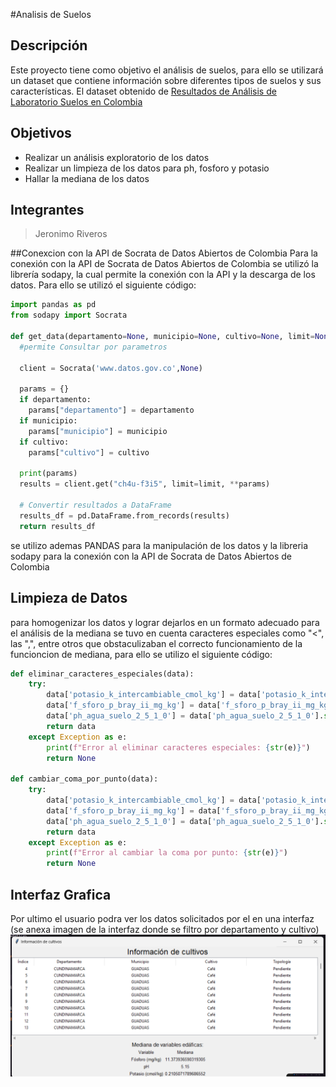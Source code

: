 #Analisis de Suelos

## Descripción
Este proyecto tiene como objetivo el análisis de suelos, para ello se utilizará un dataset que contiene información sobre diferentes tipos de suelos y sus características. El dataset obtenido de [Resultados de Análisis de Laboratorio Suelos en Colombia](https://www.datos.gov.co/Agricultura-y-Desarrollo-Rural/Resultados-de-An-lisis-de-Laboratorio-Suelos-en-Co/ch4u-f3i5/about_data)


## Objetivos
- Realizar un análisis exploratorio de los datos
- Realizar un limpieza  de los datos para ph, fosforo y potasio
- Hallar la mediana de los datos

## Integrantes
>Jeronimo Riveros

##Conexcion con la API de Socrata de Datos Abiertos de Colombia
Para la conexión con la API de Socrata de Datos Abiertos de Colombia se utilizó la librería sodapy, la cual permite la conexión con la API y la descarga de los datos. Para ello se utilizó el siguiente código:

```python
import pandas as pd
from sodapy import Socrata   

def get_data(departamento=None, municipio=None, cultivo=None, limit=None): 
  #permite Consultar por parametros

  client = Socrata('www.datos.gov.co',None)

  params = {}
  if departamento:
    params["departamento"] = departamento
  if municipio:
    params["municipio"] = municipio
  if cultivo:
    params["cultivo"] = cultivo

  print(params)
  results = client.get("ch4u-f3i5", limit=limit, **params)

  # Convertir resultados a DataFrame
  results_df = pd.DataFrame.from_records(results)
  return results_df

```
se utilizo ademas PANDAS para la manipulación de los datos y la libreria sodapy para la conexión con la API de Socrata de Datos Abiertos de Colombia

## Limpieza de Datos
para homogenizar los datos y lograr dejarlos en un formato adecuado para el análisis de la mediana se tuvo en cuenta caracteres especiales como "<", las ",", entre otros que obstaculizaban el correcto funcionamiento de la funcioncion de mediana, para ello se utilizo el siguiente código:

```python
def eliminar_caracteres_especiales(data):
    try:
        data['potasio_k_intercambiable_cmol_kg'] = data['potasio_k_intercambiable_cmol_kg'].str.replace('[<>]', '', regex=True)
        data['f_sforo_p_bray_ii_mg_kg'] = data['f_sforo_p_bray_ii_mg_kg'].str.replace('[<>]', '', regex=True)
        data['ph_agua_suelo_2_5_1_0'] = data['ph_agua_suelo_2_5_1_0'].str.replace('[<>]', '', regex=True)
        return data
    except Exception as e:
        print(f"Error al eliminar caracteres especiales: {str(e)}")
        return None
    
def cambiar_coma_por_punto(data):
    try:
        data['potasio_k_intercambiable_cmol_kg'] = data['potasio_k_intercambiable_cmol_kg'].str.replace(',', '.', regex=True)
        data['f_sforo_p_bray_ii_mg_kg'] = data['f_sforo_p_bray_ii_mg_kg'].str.replace(',', '.', regex=True)
        data['ph_agua_suelo_2_5_1_0'] = data['ph_agua_suelo_2_5_1_0'].str.replace(',', '.', regex=True)
        return data
    except Exception as e:
        print(f"Error al cambiar la coma por punto: {str(e)}")
        return None
```

## Interfaz Grafica
Por ultimo el usuario podra ver los datos solicitados por el en una interfaz
(se anexa imagen de la interfaz donde se filtro por departamento y cultivo)
![Interfaz](./img/interfaz.png)

